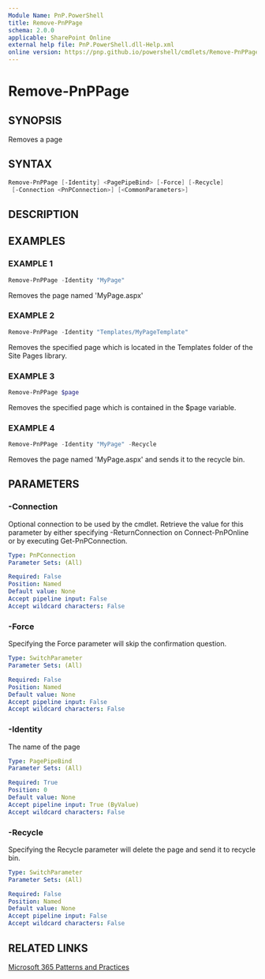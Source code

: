 ```yaml
---
Module Name: PnP.PowerShell
title: Remove-PnPPage
schema: 2.0.0
applicable: SharePoint Online
external help file: PnP.PowerShell.dll-Help.xml
online version: https://pnp.github.io/powershell/cmdlets/Remove-PnPPage.html
---
```

 
# Remove-PnPPage

## SYNOPSIS
Removes a page

## SYNTAX

```powershell
Remove-PnPPage [-Identity] <PagePipeBind> [-Force] [-Recycle]
 [-Connection <PnPConnection>] [<CommonParameters>]
```

## DESCRIPTION

## EXAMPLES

### EXAMPLE 1
```powershell
Remove-PnPPage -Identity "MyPage"
```

Removes the page named 'MyPage.aspx'

### EXAMPLE 2
```powershell
Remove-PnPPage -Identity "Templates/MyPageTemplate"
```

Removes the specified page which is located in the Templates folder of the Site Pages library.

### EXAMPLE 3
```powershell
Remove-PnPPage $page
```

Removes the specified page which is contained in the $page variable.

### EXAMPLE 4
```powershell
Remove-PnPPage -Identity "MyPage" -Recycle
```

Removes the page named 'MyPage.aspx' and sends it to the recycle bin.

## PARAMETERS

### -Connection
Optional connection to be used by the cmdlet. Retrieve the value for this parameter by either specifying -ReturnConnection on Connect-PnPOnline or by executing Get-PnPConnection.

```yaml
Type: PnPConnection
Parameter Sets: (All)

Required: False
Position: Named
Default value: None
Accept pipeline input: False
Accept wildcard characters: False
```

### -Force
Specifying the Force parameter will skip the confirmation question.

```yaml
Type: SwitchParameter
Parameter Sets: (All)

Required: False
Position: Named
Default value: None
Accept pipeline input: False
Accept wildcard characters: False
```

### -Identity
The name of the page

```yaml
Type: PagePipeBind
Parameter Sets: (All)

Required: True
Position: 0
Default value: None
Accept pipeline input: True (ByValue)
Accept wildcard characters: False
```

### -Recycle
Specifying the Recycle parameter will delete the page and send it to recycle bin.

```yaml
Type: SwitchParameter
Parameter Sets: (All)

Required: False
Position: Named
Default value: None
Accept pipeline input: False
Accept wildcard characters: False
```

## RELATED LINKS

[Microsoft 365 Patterns and Practices](https://aka.ms/m365pnp)

